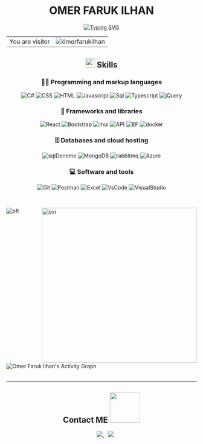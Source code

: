 <div align="center">

<h1>OMER FARUK ILHAN</h1>

[![Typing SVG](https://readme-typing-svg.demolab.com?font=Fira+Code&pause=1000&color=338AF7&background=FFFFFF00&center=true&width=435&lines=Software+Developer;Electrical+Electronics+Engineer)](https://git.io/typing-svg)

<table>
  <tr>
    <td>You are visitor</td>
    <td><img src="https://profile-counter.glitch.me/farukhann42/count.svg" alt="ömerfarukilhan" /></td>
  </tr>
</table>

## <img src="https://media2.giphy.com/media/QssGEmpkyEOhBCb7e1/giphy.gif?cid=ecf05e47a0n3gi1bfqntqmob8g9aid1oyj2wr3ds3mg700bl&rid=giphy.gif" width ="25"><b> Skills</b>


### 👨‍💻 Programming and markup languages

<p>

![C#](https://custom-icon-badges.demolab.com/badge/C%23-68217A.svg?logo=cs2&logoColor=white)
![CSS](https://img.shields.io/badge/CSS-1572B6.svg?logo=css3&logoColor=white)
![HTML](https://img.shields.io/badge/HTML-E34F26.svg?logo=html5&logoColor=white)
![Javascript](https://img.shields.io/badge/JavaScript-F7DF1E.svg?logo=javascript&logoColor=black)
![Sql](https://custom-icon-badges.demolab.com/badge/SQL-025E8C.svg?logo=database&logoColor=white)
![Typescript](https://img.shields.io/badge/TypeScript-007ACC.svg?logo=typescript&logoColor=white)
![jQuery](https://img.shields.io/badge/jQuery-0769AD.svg?logo=jquery&logoColor=white)

</p>

### 🧰 Frameworks and libraries
<p>
  
![React](https://img.shields.io/badge/React-20232a.svg?logo=react&logoColor=%2361DAFB)
![Bootstrap](https://img.shields.io/badge/Bootstrap-7952B3.svg?logo=bootstrap&logoColor=white)
![mui](https://img.shields.io/badge/MUI-007FFF.svg?logo=mui&logoColor=white)
![API](https://img.shields.io/badge/API-5C2D91?logo=.net&logoColor=white)
![EF](https://img.shields.io/badge/Entity%20Framework-5C2D91?logo=.net&logoColor=white)
![docker](https://img.shields.io/badge/Docker-2496ED?logo=docker&logoColor=white)
	
</p>

### 🗄️ Databases and cloud hosting

<p>
	
![sqlDeneme](https://img.shields.io/badge/MsSql-CC2927.svg?logo=microsoft-sql-server&logoColor=white)
![MongoDB](https://img.shields.io/badge/MongoDB-4ea94b.svg?logo=mongodb&logoColor=white)
![rabbitmq](https://img.shields.io/badge/RabbitMQ-FF6600.svg?logo=rabbitmq&logoColor=white)
![Azure](https://img.shields.io/badge/Azure-0078D4.svg?logo=microsoft-azure&logoColor=white)
	
</p>

### 💻 Software and tools

<p>

![Git](https://img.shields.io/badge/Git-F05033.svg?logo=git&logoColor=white)
![Postman](https://img.shields.io/badge/Postman-FF6C37?logo=postman&logoColor=white)
![Excel](https://img.shields.io/badge/Excel-217346?logo=microsoft-excel&logoColor=white)
![VsCode](https://img.shields.io/badge/Visual%20Studio%20Code-0078d7.svg?logo=visual-studio-code&logoColor=white)
![VisualStudio](https://img.shields.io/badge/Visual%20Studio-5C2D91.svg?logo=visual-studio&logoColor=white)

</p>
	
</div>
<br/>




<p><img align="left" src="https://github-readme-stats.vercel.app/api/top-langs?username=farukhann42&show_icons=true&locale=en&layout=compact&theme=radical" alt="ofi" />
</p>
<p>&nbsp;<img align="right" src="https://github-readme-stats.vercel.app/api?username=farukhann42&show_icons=true&locale=en&theme=radical" alt="ovi" width="410" /></p>
<br><br><br><br><br>


<br>

  <br/>
   <img alt="Omer Faruk Ilhan's Activity Graph" src="https://github-readme-activity-graph.vercel.app/graph?username=farukhann42&bg_color=0c0c0c&color=ff9494&line=7ae9ff&point=ffffff&area=true&hide_border=true)](https://github.com/ashutosh00710/github-readme-activity-graph" />
  <br/>
  <br/>


----

<div align="center">

## <b>Contact ME  </b> <img src="https://media1.giphy.com/media/2wWBH0vXsVUmKtRJOe/giphy.gif?cid=790b7611d893f87bd3677343c7e059e288ef84db4a1cb982&rid=giphy.gif&ct=g" width ="80">

</div>


<p align="center">
  <div align="center" class="icons-social" style="margin-left: 10px;">
    <a style="margin-left: 10px;"  target="_blank" href="https://www.linkedin.com/in/farukhan42/">
      <img src="https://img.icons8.com/doodle/40/000000/linkedin--v2.png">
    </a>
   <a style="margin-left: 10px;" target="_blank" href="https://github.com/farukhann42">
	   <img src="https://img.icons8.com/doodle/40/000000/github--v1.png">
   </a>
  </div>
</p>
